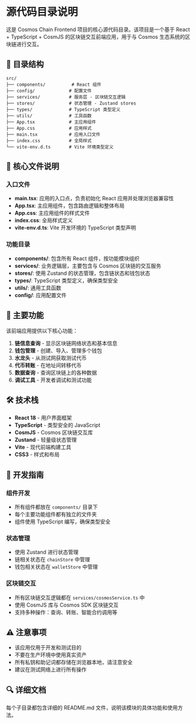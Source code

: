 # 源代码目录说明

这是 Cosmos Chain Frontend 项目的核心源代码目录。该项目是一个基于 React + TypeScript + CosmJS 的区块链交互前端应用，用于与 Cosmos 生态系统的区块链进行交互。

## 📁 目录结构

```
src/
├── components/          # React 组件
├── config/             # 配置文件
├── services/           # 服务层 - 区块链交互逻辑
├── stores/             # 状态管理 - Zustand stores
├── types/              # TypeScript 类型定义
├── utils/              # 工具函数
├── App.tsx             # 主应用组件
├── App.css             # 应用样式
├── main.tsx            # 应用入口文件
├── index.css           # 全局样式
└── vite-env.d.ts       # Vite 环境类型定义
```

## 🔧 核心文件说明

### 入口文件
- **main.tsx**: 应用的入口点，负责初始化 React 应用并处理浏览器兼容性
- **App.tsx**: 主应用组件，包含路由逻辑和整体布局
- **App.css**: 主应用组件的样式文件
- **index.css**: 全局样式定义
- **vite-env.d.ts**: Vite 开发环境的 TypeScript 类型声明

### 功能目录
- **components/**: 包含所有 React 组件，按功能模块组织
- **services/**: 业务逻辑层，主要包含与 Cosmos 区块链的交互服务
- **stores/**: 使用 Zustand 的状态管理，包含链状态和钱包状态
- **types/**: TypeScript 类型定义，确保类型安全
- **utils/**: 通用工具函数
- **config/**: 应用配置文件

## 🚀 主要功能

该前端应用提供以下核心功能：

1. **链信息查询** - 显示区块链网络状态和基本信息
2. **钱包管理** - 创建、导入、管理多个钱包
3. **水龙头** - 从测试网获取测试代币
4. **代币转账** - 在地址间转移代币
5. **数据查询** - 查询区块链上的各种数据
6. **调试工具** - 开发者调试和测试功能

## 🛠️ 技术栈

- **React 18** - 用户界面框架
- **TypeScript** - 类型安全的 JavaScript
- **CosmJS** - Cosmos 区块链交互库
- **Zustand** - 轻量级状态管理
- **Vite** - 现代前端构建工具
- **CSS3** - 样式和布局

## 📖 开发指南

### 组件开发
- 所有组件都放在 `components/` 目录下
- 每个主要功能组件都有独立的文件夹
- 组件使用 TypeScript 编写，确保类型安全

### 状态管理
- 使用 Zustand 进行状态管理
- 链相关状态在 `chainStore` 中管理
- 钱包相关状态在 `walletStore` 中管理

### 区块链交互
- 所有区块链交互逻辑都在 `services/cosmosService.ts` 中
- 使用 CosmJS 库与 Cosmos SDK 区块链交互
- 支持多种操作：查询、转账、智能合约调用等

## ⚠️ 注意事项

- 该应用仅用于开发和测试目的
- 不要在生产环境中使用真实资产
- 所有私钥和助记词都存储在浏览器本地，请注意安全
- 建议在测试网络上进行所有操作

## 🔍 详细文档

每个子目录都包含详细的 README.md 文件，说明该模块的具体功能和使用方法。
